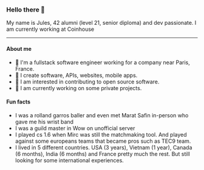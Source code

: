 ### Hello there 👋

My name is Jules, 42 alumni (level 21, senior diploma) and dev passionate. I am currently working at Coinhouse


---

#### About me
- 🏦 I'm a fullstack software engineer working for a company near Paris, France.
- 📝 I create software, APIs, websites, mobile apps.
- 💬 I am interested in contributing to open source software.
- 🔭 I am currently working on some private projects.

#### Fun facts
- I was a rolland garros baller and even met Marat Safin in-person who gave me his wrist band
- I was a guild master in Wow on unofficial server 
- I played cs 1.6 when Mirc was still the matchmaking tool. And played against some europeans teams that became pros such as TEC9 team.
- I lived in 5 different countries. USA (3 years), Vietnam (1 year), Canada (6 months), India (6 months) and France pretty much the rest. But still looking for some international experiences.
